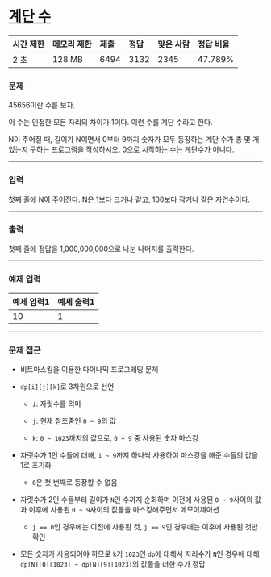 # [계단 수](https://www.acmicpc.net/problem/1562)

<div align = center>

| 시간 제한 | 메모리 제한 | 제출 | 정답 | 맞은 사람 | 정답 비율 |
| :-------- | :---------- | :--- | :--- | :-------- | :-------- |
| 2 초      | 128 MB      | 6494 | 3132 | 2345      | 47.789%   |

</div>

### 문제

45656이란 수를 보자.

이 수는 인접한 모든 자리의 차이가 1이다. 이런 수를 계단 수라고 한다.

N이 주어질 때, 길이가 N이면서 0부터 9까지 숫자가 모두 등장하는 계단 수가 총 몇 개 있는지 구하는 프로그램을 작성하시오. 0으로 시작하는 수는 계단수가 아니다.

---

### 입력

첫째 줄에 N이 주어진다. N은 1보다 크거나 같고, 100보다 작거나 같은 자연수이다.

---

### 출력

첫째 줄에 정답을 1,000,000,000으로 나눈 나머지를 출력한다.

---

### 예제 입력

| 예제 입력1 | 예제 출력1 |
| :--------- | :--------- |
| 10         | 1          |

---

### 문제 접근

  - 비트마스킹을 이용한 다이나믹 프로그래밍 문제

  - `dp[i][j][k]`로 3차원으로 선언

    - `i`: 자릿수를 의미

    - `j`: 현재 참조중인 `0 ~ 9`의 값

    - `k`: `0 ~ 1023`까지의 값으로, `0 ~ 9` 중 사용된 숫자 마스킹

  - 자릿수가 1인 수들에 대해, `1 ~ 9`까지 하나씩 사용하여 마스킹을 해준 수들의 값을 1로 초기화

    - `0`은 첫 번째로 등장할 수 없음

  - 자릿수가 2인 수들부터 길이가 `N`인 수까지 순회하며 이전에 사용된 `0 ~ 9`사이의 값과 이후에 사용된 `0 ~ 9`사이의 값들을 마스킹해주면서 메모이제이션

    - `j == 0`인 경우에는 이전에 사용된 것, `j == 9`인 경우에는 이후에 사용된 것만 확인

  - 모든 숫자가 사용되어야 하므로 `k`가 `1023`인 `dp`에 대해서 자리수가 `N`인 경우에 대해 `dp[N][0][1023] ~ dp[N][9][1023]`의 값들을 더한 수가 정답